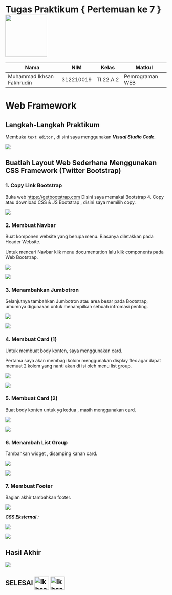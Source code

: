 # Tugas Praktikum { Pertemuan ke 7 } <img src=https://res.cloudinary.com/practicaldev/image/fetch/s--LTUFkuK5--/c_imagga_scale,f_auto,fl_progressive,h_900,q_auto,w_1600/https://imgur.com/Mj3H69v.png width="130px" >


|**Nama**|**NIM**|**Kelas**|**Matkul**|
|----|---|-----|------|
|Muhammad Ikhsan Fakhrudin|312210019|TI.22.A.2|Pemrograman WEB|

# Web Framework

## Langkah-Langkah Praktikum

Membuka ``text editor`` , di sini saya menggunakan ***Visual Studio Code.***

![](screenshot/Home%20Screen%20VSC.png)

## Buatlah Layout Web Sederhana Menggunakan CSS Framework (Twitter Bootstrap)

### 1. Copy Link Bootstrap

Buka web https://getbootstrap.com Disini saya memakai Bootstrap 4. Copy atau download CSS & JS Bootstrap , disini saya memilih copy.

![](screenshot/ss1.png)

### 2. Membuat Navbar

Buat komponen website yang berupa menu. Biasanya diletakkan pada Header Website.

Untuk mencari Navbar  klik menu documentation  lalu  klik components pada Web Bootstrap.

![](screenshot/ss2.png)

![](screenshot/ss3.png)

### 3. Menambahkan Jumbotron

Selanjutnya tambahkan Jumbotron atau area besar pada Bootstrap, umumnya digunakan untuk menampilkan sebuah infromasi penting.

![](screenshot/ss4.png)

![](screenshot/ss5.png)

### 4. Membuat Card (1)

Untuk membuat body konten, saya menggunakan card.

Pertama saya akan membagi kolom menggunakan display flex agar dapat memuat 2 kolom yang nanti akan di isi oleh menu list group.

![](screenshot/ss6.png)

![](screenshot/ss7.png)

### 5. Membuat Card (2)

Buat body konten untuk yg kedua , masih menggunakan card.

![](screenshot/ss8.png)

![](screenshot/ss9.png)

### 6. Menambah List Group

Tambahkan widget , disamping kanan card.

![](screenshot/ss10.png)

![](screenshot/ss11.png)

### 7. Membuat Footer

Bagian akhir tambahkan footer.

![](screenshot/ss12.png)

***CSS Eksternal :***

![](screenshot/ss13.png)

![](screenshot/ss14.png)

## Hasil Akhir

![](screenshot/ss15.png)


## SELESAI <img align="center" alt="Ikhsan-Python" height="40" width="45" src="https://em-content.zobj.net/source/microsoft-teams/337/student_1f9d1-200d-1f393.png"> <img align="center" alt="Ikhsan-Python" height="40" width="45" src="https://em-content.zobj.net/thumbs/160/twitter/348/flag-indonesia_1f1ee-1f1e9.png">

